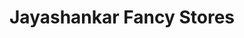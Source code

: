 ---
title: "Jayashankar Fancy Stores"
url: /kanchiyar/jayashankar-fancy-stores/
shop: office supplies
---